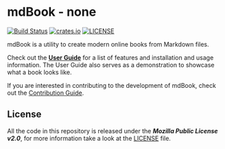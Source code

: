 # mdBook - none

[![Build Status](https://github.com/rust-lang/mdBook/workflows/CI/badge.svg?event=push)](https://github.com/rust-lang/mdBook/actions?workflow=CI)
[![crates.io](https://img.shields.io/crates/v/mdbook.svg)](https://crates.io/crates/mdbook)
[![LICENSE](https://img.shields.io/github/license/rust-lang/mdBook.svg)](LICENSE)

mdBook is a utility to create modern online books from Markdown files.

Check out the **[User Guide]** for a list of features and installation and usage information.
The User Guide also serves as a demonstration to showcase what a book looks like.

If you are interested in contributing to the development of mdBook, check out the [Contribution Guide].

## License

All the code in this repository is released under the ***Mozilla Public License v2.0***, for more information take a look at the [LICENSE] file.

[User Guide]: https://rust-lang.github.io/mdBook/
[contribution guide]: https://github.com/rust-lang/mdBook/blob/master/CONTRIBUTING.md
[LICENSE]: https://github.com/rust-lang/mdBook/blob/master/LICENSE
